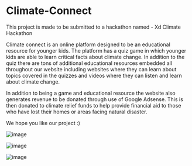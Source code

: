 # Climate-Connect
This project is made to be submitted to a hackathon named - Xd Climate Hackathon

Climate connect is an online platform designed to be an educational resource for younger kids. The platform has a quiz game in which younger kids are able to learn critical facts about climate change. In addition to the quiz there are tons of additional educational resources embedded all throughout our website including websites where they can learn about topics covered in the quizzes and videos where they can listen and learn about climate change.

In addition to being a game and educational resource the website also generates revenue to be donated through use of Google Adsense. This is then donated to climate relief funds to help provide financial aid to those who have lost their homes or areas facing natural disaster.

We hope you like our project :)

![image](https://user-images.githubusercontent.com/70958307/129880422-d99673cb-c92e-4c1b-a47c-56aab6d863b7.png)

![image](https://user-images.githubusercontent.com/70958307/129880564-eb8c1d0e-eb26-456f-868d-6780044b15eb.png)

![image](https://user-images.githubusercontent.com/70958307/129880593-095a3d05-b598-44e7-989a-21f363d025e9.png)

